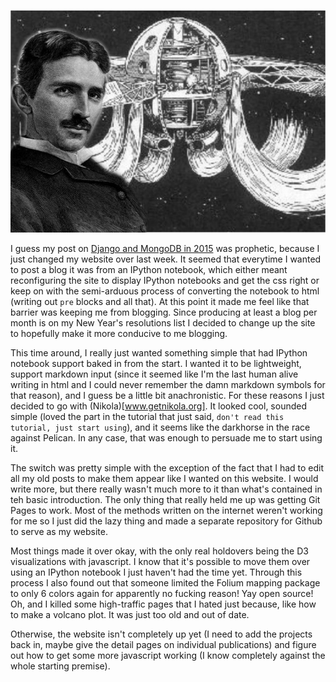 <!-- 
.. title: Things keep a-changing
.. slug: things-keep-a-changing
.. date: 2015-05-01 08:50:41 UTC-05:00
.. tags: 
.. category: 
.. link: 
.. description: 
.. type: text
-->

![tesla](/images/tesla_time_travel.jpg)

I guess my post on [Django and MongoDB in 2015](www.npcompleteheart.com/posts/django-and-mongodb-in-2015) 
was prophetic, because I just changed my website over last week. It seemed that everytime I wanted to post 
a blog it was from an IPython notebook, which either meant reconfiguring the site to display IPython notebooks 
and get the css right or keep on with the semi-arduous process of converting the notebook to html (writing 
out `pre` blocks and all that). At this point it made me feel like that barrier was keeping me from blogging. 
Since producing at least a blog per month is on my New Year's resolutions list I decided to change up the 
site to hopefully make it more conducive to me blogging.

<!-- TEASER_END -->

This time around, I really just wanted something simple that had IPython notebook support baked in
from the start. I wanted it to be lightweight, support markdown input (since it seemed like I'm the
last human alive writing in html and I could never remember the damn markdown symbols for that
reason), and I guess be a little bit anachronistic. For these reasons I just decided to go with
(Nikola)[www.getnikola.org]. It looked cool, sounded simple (loved the part in the tutorial that
just said, `don't read this tutorial, just start using`), and it seems like the darkhorse in the
race against Pelican. In any case, that was enough to persuade me to start using it.

The switch was pretty simple with the exception of the fact that I had to edit all my old posts to
make them appear like I wanted on this website. I would write more, but there really wasn't much
more to it than what's contained in teh basic introduction. The only thing that really held me up
was getting Git Pages to work. Most of the methods written on the internet weren't working for me
so I just did the lazy thing and made a separate repository for Github to serve as my website.

Most things made it over okay, with the only real holdovers being the D3 visualizations with
javascript. I know that it's possible to move them over using an IPython notebook I just haven't had
the time yet. Through this process I also found out that someone limited the Folium mapping package
to only 6 colors again for apparently no fucking reason! Yay open source! Oh, and I killed some
high-traffic pages that I hated just because, like how to make a volcano plot. It was just too old
and out of date.

Otherwise, the website isn't completely up yet (I need to add the projects back in, maybe give the
detail pages on individual publications) and figure out how to get some more javascript working (I know
completely against the whole starting premise). 
